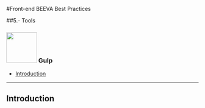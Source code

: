 #Front-end BEEVA Best Practices   

##5.- Tools

### <img src="https://raw.githubusercontent.com/gulpjs/artwork/master/gulp.png" height="80px"/> Gulp 
* [Introduction](#introduction)

 
----
## <a name='introduction'>Introduction</a>
